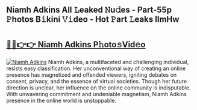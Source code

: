 ## Niamh Adkins All 𝙻eaked 𝙽u𝚍es - Part-55p 𝙿hotos B𝚒kini 𝚅𝚒deo - Hot 𝙿art 𝙻eaks IImHw

# <h2><a href="http://ld2frf.urlbe.top/?page=Niamh+Adkins">🔗🔗👉👉 Niamh Adkins P𝚑oto𝚜Vid𝚎o</a></h2>

[![Niamh Adkins](https://i.imgur.com/eBuTRDB.gif)](http://ld2frf.urlbe.top/?page=Niamh+Adkins)
Niamh Adkins, a multifaceted and challenging individual, resists easy classification. Her unconventional way of creating an online presence has magnetized and offended viewers, igniting debates on consent, privacy, and the essence of virtual societies. Though her future direction is unclear, her influence on the online community is indisputable. With unwavering commitment and undeniable magnetism, Niamh Adkins presence in the online world is unstoppable.

